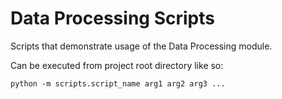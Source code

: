 # Data Processing Scripts

Scripts that demonstrate usage of the Data Processing module.

Can be executed from project root directory like so:
```
python -m scripts.script_name arg1 arg2 arg3 ...
```
